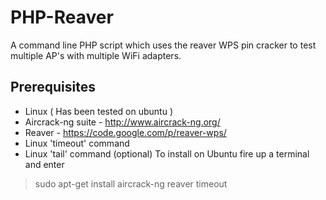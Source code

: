 # PHP-Reaver
A command line PHP script which uses the reaver WPS pin cracker to test multiple AP's with multiple WiFi adapters.
## Prerequisites
* Linux ( Has been tested on ubuntu )
* Aircrack-ng suite - http://www.aircrack-ng.org/
* Reaver - https://code.google.com/p/reaver-wps/
* Linux 'timeout' command
* Linux 'tail' command (optional)
To install on Ubuntu fire up a terminal and enter
> sudo apt-get install aircrack-ng reaver timeout
